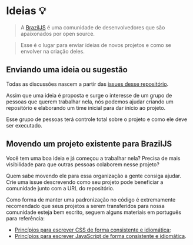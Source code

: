 # Ideias :bulb:

> A [BrazilJS](http://braziljs.org/) é uma comunidade de desenvolvedores que são apaixonados por open source.

> Esse é o lugar para enviar ideias de novos projetos e como se envolver na criação deles.

## Enviando uma ideia ou sugestão

Todas as discussões nascem a partir das [issues desse repositório](https://github.com/braziljs/ideias/issues).

Assim que uma ideia é proposta e surge o interesse de um grupo de pessoas que querem trabalhar nela, nós podemos ajudar criando um repositório e elaborando um time inicial para dar início ao projeto.

Esse grupo de pessoas terá controle total sobre o projeto e como ele deve ser executado.

## Movendo um projeto existente para BrazilJS

Você tem uma boa ideia e já começou a trabalhar nela? Precisa de mais visibilidade para que outras pessoas colaborem nesse projeto?

Quem sabe movendo ele para essa organização a gente consiga ajudar. Crie uma issue descrevendo como seu projeto pode beneficiar a comunidade junto com a URL do repositório.

Como forma de manter uma padronização no código é extremamente recomendado que seus projetos a serem transferidos para nossa comunidade esteja bem escrito, seguem alguns materiais em português para referência:

* [Princípios para escrever CSS de forma consistente e idiomática](https://github.com/necolas/idiomatic-css/tree/master/translations/pt-BR);
* [Princípios para escrever JavaScript de forma consistente e idiomática](https://github.com/rwaldron/idiomatic.js/tree/master/translations/pt_BR).
